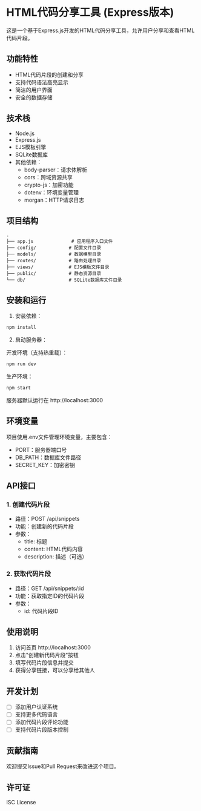 # HTML代码分享工具 (Express版本)

这是一个基于Express.js开发的HTML代码分享工具，允许用户分享和查看HTML代码片段。

## 功能特性

- HTML代码片段的创建和分享
- 支持代码语法高亮显示
- 简洁的用户界面
- 安全的数据存储

## 技术栈

- Node.js
- Express.js
- EJS模板引擎
- SQLite数据库
- 其他依赖：
  - body-parser：请求体解析
  - cors：跨域资源共享
  - crypto-js：加密功能
  - dotenv：环境变量管理
  - morgan：HTTP请求日志

## 项目结构

```
.
├── app.js              # 应用程序入口文件
├── config/            # 配置文件目录
├── models/            # 数据模型目录
├── routes/            # 路由处理目录
├── views/             # EJS模板文件目录
├── public/            # 静态资源目录
└── db/                # SQLite数据库文件目录
```

## 安装和运行

1. 安装依赖：
```bash
npm install
```

2. 启动服务器：

开发环境（支持热重载）：
```bash
npm run dev
```

生产环境：
```bash
npm start
```

服务器默认运行在 http://localhost:3000

## 环境变量

项目使用.env文件管理环境变量，主要包含：

- PORT：服务器端口号
- DB_PATH：数据库文件路径
- SECRET_KEY：加密密钥

## API接口

### 1. 创建代码片段
- 路径：POST /api/snippets
- 功能：创建新的代码片段
- 参数：
  - title: 标题
  - content: HTML代码内容
  - description: 描述（可选）

### 2. 获取代码片段
- 路径：GET /api/snippets/:id
- 功能：获取指定ID的代码片段
- 参数：
  - id: 代码片段ID

## 使用说明

1. 访问首页 http://localhost:3000
2. 点击"创建新代码片段"按钮
3. 填写代码片段信息并提交
4. 获得分享链接，可以分享给其他人

## 开发计划

- [ ] 添加用户认证系统
- [ ] 支持更多代码语言
- [ ] 添加代码片段评论功能
- [ ] 支持代码片段版本控制

## 贡献指南

欢迎提交Issue和Pull Request来改进这个项目。

## 许可证

ISC License 